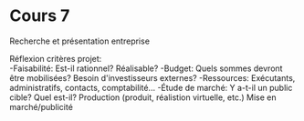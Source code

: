 # Cours 7
Recherche et présentation entreprise

Réflexion critères projet:  
-Faisabilité: Est-il rationnel? Réalisable?
-Budget: Quels sommes devront être mobilisées? Besoin d'investisseurs externes?
-Ressources: Exécutants, administratifs, contacts, comptabilité...
-Étude de marché: Y a-t-il un public cible? Quel est-il?
Production (produit, réalistion virtuelle, etc.)
Mise en marché/publicité
